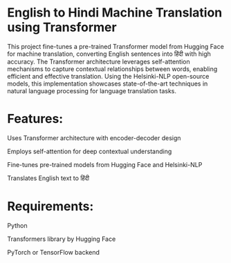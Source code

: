 # English to Hindi Machine Translation using Transformer
This project fine-tunes a pre-trained Transformer model from Hugging Face for machine translation, converting English sentences into हिंदी﻿ with high accuracy. The Transformer architecture leverages self-attention mechanisms to capture contextual relationships between words, enabling efficient and effective translation. Using the Helsinki-NLP open-source models, this implementation showcases state-of-the-art techniques in natural language processing for language translation tasks.

# Features:

Uses Transformer architecture with encoder-decoder design

Employs self-attention for deep contextual understanding

Fine-tunes pre-trained models from Hugging Face and Helsinki-NLP

Translates English text to हिंदी﻿

# Requirements:

Python

Transformers library by Hugging Face

PyTorch or TensorFlow backend
